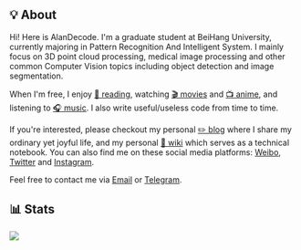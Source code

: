 ## 💡 About

Hi! Here is AlanDecode. I'm a graduate student at BeiHang University, currently majoring in Pattern Recognition And Intelligent System. I mainly focus on 3D point cloud processing, medical image processing and other common Computer Vision topics including object detection and image segmentation.

When I'm free, I enjoy [📖 reading](https://book.douban.com/people/118077218/), watching [🎬 movies](https://movie.douban.com/people/118077218/) and [📺 anime](https://bangumi.tv/user/399377), and listening to [🎧 music](http://music.163.com/m/user/home?id=45408568). I also write useful/useless ​code from time to time.

If you're interested, please checkout my personal [✏️ blog](https://blog.imalan.cn/) where I share my ordinary yet joyful life, and my personal [📔 wiki](https://wiki.imalan.cn/) which serves as a technical notebook. You can also find me on these social media platforms: [Weibo](https://www.weibo.com/5245109677), [Twitter](https://twitter.com/AlanDecode) and [Instagram](https://www.instagram.com/alandecode).

Feel free to contact me via <a href="mailto:hi@imalan.cn">Email</a> or [Telegram](https://t.me/alandecode).

## 📊 Stats

![](https://github-readme-stats.vercel.app/api?username=AlanDecode&show_icons=true&theme=tokyonight&include_all_commits=true&count_private=true)
